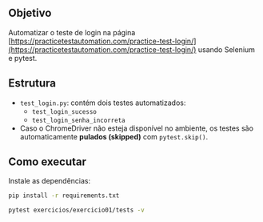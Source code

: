 ## Objetivo
Automatizar o teste de login na página [https://practicetestautomation.com/practice-test-login/](https://practicetestautomation.com/practice-test-login/) usando Selenium e pytest.

## Estrutura
- `test_login.py`: contém dois testes automatizados:
  - `test_login_sucesso`
  - `test_login_senha_incorreta`
- Caso o ChromeDriver não esteja disponível no ambiente, os testes são automaticamente **pulados (skipped)** com `pytest.skip()`.

## Como executar
Instale as dependências:
```bash
pip install -r requirements.txt

pytest exercicios/exercicio01/tests -v

